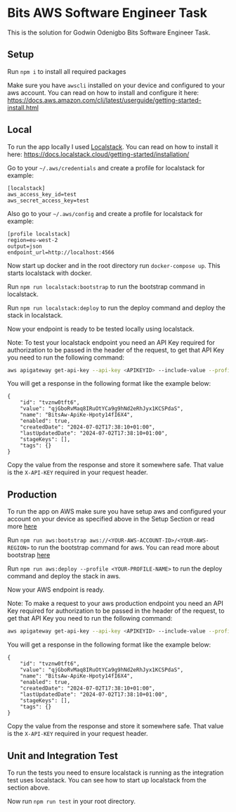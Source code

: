 # Bits AWS Software Engineer Task

This is the solution for Godwin Odenigbo Bits Software Engineer Task.

## Setup

Run `npm i` to install all required packages

Make sure you have `awscli` installed on your device and configured to your aws account. You can read on how to install and configure it here: https://docs.aws.amazon.com/cli/latest/userguide/getting-started-install.html


## Local

To run the app locally I used [Localstack](https://www.localstack.cloud/). You can read on how to install it here: https://docs.localstack.cloud/getting-started/installation/

Go to your `~/.aws/credentials` and create a profile for localstack for example:
```text
[localstack]
aws_access_key_id=test
aws_secret_access_key=test
```

Also go to your `~/.aws/config` and create a profile for localstack for example:
```text
[profile localstack]
region=eu-west-2
output=json
endpoint_url=http://localhost:4566
```

Now start up docker and in the root directory run `docker-compose up`. This starts localstack with docker.

Run `npm run localstack:bootstrap` to run the bootstrap command in localstack.

Run `npm run localstack:deploy` to run the deploy command and deploy the stack in localstack.

Now your endpoint is ready to be tested locally using localstack.

Note: To test your localstack endpoint you need an API Key required for authorization to be passed in the header of the request, to get that API Key you need to run the following command:
```sh
aws apigateway get-api-key --api-key <APIKEYID> --include-value --profile <YOUR-LOCALSTACK-PROFILE>
```
You will get a response in the following format like the example below:
```text
{
    "id": "tvznw0tft6",
    "value": "qjGboRvMaq8IRuOtYCa9g9hNd2eRhJyx1KCSPdaS",
    "name": "BitsAw-ApiKe-Hpoty14fI6X4",
    "enabled": true,
    "createdDate": "2024-07-02T17:38:10+01:00",
    "lastUpdatedDate": "2024-07-02T17:38:10+01:00",
    "stageKeys": [],
    "tags": {}
}
```

Copy the value from the response and store it somewhere safe. That value is the `X-API-KEY` required in your request header.

## Production

To run the app on AWS make sure you have setup aws and configured your account on your device as specified above in the Setup Section or read more [here](https://docs.aws.amazon.com/cli/latest/userguide/getting-started-install.html)

Run `npm run aws:bootstrap aws://<YOUR-AWS-ACCOUNT-ID>/<YOUR-AWS-REGION>` to run the bootstrap command for aws. You can read more about bootstrap [here](https://docs.aws.amazon.com/cdk/v2/guide/bootstrapping-env.html)

Run `npm run aws:deploy --profile <YOUR-PROFILE-NAME>` to run the deploy command and deploy the stack in aws.

Now your AWS endpoint is ready.

Note: To make a request to your aws production endpoint you need an API Key required for authorization to be passed in the header of the request, to get that API Key you need to run the following command:
```sh
aws apigateway get-api-key --api-key <APIKEYID> --include-value --profile <YOUR-AWS-PROFILE>
```
You will get a response in the following format like the example below:
```text
{
    "id": "tvznw0tft6",
    "value": "qjGboRvMaq8IRuOtYCa9g9hNd2eRhJyx1KCSPdaS",
    "name": "BitsAw-ApiKe-Hpoty14fI6X4",
    "enabled": true,
    "createdDate": "2024-07-02T17:38:10+01:00",
    "lastUpdatedDate": "2024-07-02T17:38:10+01:00",
    "stageKeys": [],
    "tags": {}
}
```

Copy the value from the response and store it somewhere safe. That value is the `X-API-KEY` required in your request header.

## Unit and Integration Test

To run the tests you need to ensure localstack is running as the integration test uses localstack. You can see how to start up localstack from the section above.

Now run `npm run test` in your root directory.
